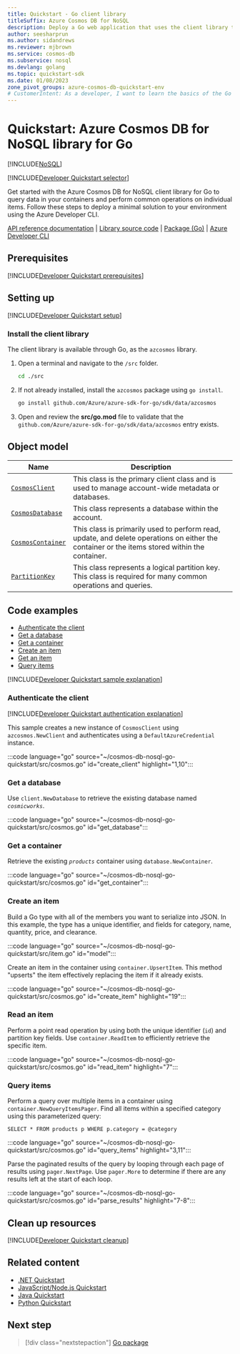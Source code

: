```yaml
---
title: Quickstart - Go client library
titleSuffix: Azure Cosmos DB for NoSQL
description: Deploy a Go web application that uses the client library to interact with Azure Cosmos DB for NoSQL data in this quickstart.
author: seesharprun
ms.author: sidandrews
ms.reviewer: mjbrown
ms.service: cosmos-db
ms.subservice: nosql
ms.devlang: golang
ms.topic: quickstart-sdk
ms.date: 01/08/2023
zone_pivot_groups: azure-cosmos-db-quickstart-env
# CustomerIntent: As a developer, I want to learn the basics of the Go library so that I can build applications with Azure Cosmos DB for NoSQL.
---
```


# Quickstart: Azure Cosmos DB for NoSQL library for Go

[!INCLUDE[NoSQL](../includes/appliesto-nosql.md)]

[!INCLUDE[Developer Quickstart selector](includes/quickstart/dev-selector.md)]

Get started with the Azure Cosmos DB for NoSQL client library for Go to query data in your containers and perform common operations on individual items. Follow these steps to deploy a minimal solution to your environment using the Azure Developer CLI.

[API reference documentation](https://pkg.go.dev/github.com/Azure/azure-sdk-for-go/sdk/cosmos/azcosmos) | [Library source code](https://github.com/Azure/azure-sdk-for-go/tree/main/sdk/data/azcosmos#readme) | [Package (Go)](https://pkg.go.dev/github.com/Azure/azure-sdk-for-go/sdk/data/azcosmos) | [Azure Developer CLI](/azure/developer/azure-developer-cli/overview)

## Prerequisites

[!INCLUDE[Developer Quickstart prerequisites](includes/quickstart/dev-prereqs.md)]

## Setting up

[!INCLUDE[Developer Quickstart setup](includes/quickstart/dev-setup.md)]

### Install the client library

The client library is available through Go, as the `azcosmos` library.

1. Open a terminal and navigate to the `/src` folder.

    ```bash
    cd ./src
    ```

1. If not already installed, install the `azcosmos` package using `go install`.

    ```bash
    go install github.com/Azure/azure-sdk-for-go/sdk/data/azcosmos
    ```

1. Open and review the **src/go.mod** file to validate that the `github.com/Azure/azure-sdk-for-go/sdk/data/azcosmos` entry exists.

## Object model

| Name | Description |
| --- | --- |
| [`CosmosClient`](https://pkg.go.dev/github.com/Azure/azure-sdk-for-go/sdk/cosmos/azcosmos#CosmosClient) | This class is the primary client class and is used to manage account-wide metadata or databases. |
| [`CosmosDatabase`](https://pkg.go.dev/github.com/Azure/azure-sdk-for-go/sdk/cosmos/azcosmos#CosmosDatabase) | This class represents a database within the account. |
| [`CosmosContainer`](https://pkg.go.dev/github.com/Azure/azure-sdk-for-go/sdk/cosmos/azcosmos#CosmosContainer) | This class is primarily used to perform read, update, and delete operations on either the container or the items stored within the container. |
| [`PartitionKey`](https://pkg.go.dev/github.com/Azure/azure-sdk-for-go/sdk/cosmos/azcosmos#PartitionKey) | This class represents a logical partition key. This class is required for many common operations and queries. |

## Code examples

- [Authenticate the client](#authenticate-the-client)
- [Get a database](#get-a-database)
- [Get a container](#get-a-container)
- [Create an item](#create-an-item)
- [Get an item](#read-an-item)
- [Query items](#query-items)

[!INCLUDE[Developer Quickstart sample explanation](includes/quickstart/dev-sample-primer.md)]

### Authenticate the client

[!INCLUDE[Developer Quickstart authentication explanation](includes/quickstart/dev-auth-primer.md)]

This sample creates a new instance of `CosmosClient` using `azcosmos.NewClient` and authenticates using a `DefaultAzureCredential` instance.

:::code language="go" source="~/cosmos-db-nosql-go-quickstart/src/cosmos.go" id="create_client" highlight="1,10":::

### Get a database

Use `client.NewDatabase` to retrieve the existing database named *`cosmicworks`*.

:::code language="go" source="~/cosmos-db-nosql-go-quickstart/src/cosmos.go" id="get_database":::

### Get a container

Retrieve the existing *`products`* container using `database.NewContainer`.

:::code language="go" source="~/cosmos-db-nosql-go-quickstart/src/cosmos.go" id="get_container":::

### Create an item

Build a Go type with all of the members you want to serialize into JSON. In this example, the type has a unique identifier, and fields for category, name, quantity, price, and clearance.

:::code language="go" source="~/cosmos-db-nosql-go-quickstart/src/item.go" id="model":::

Create an item in the container using `container.UpsertItem`. This method "upserts" the item effectively replacing the item if it already exists.

:::code language="go" source="~/cosmos-db-nosql-go-quickstart/src/cosmos.go" id="create_item" highlight="19":::

### Read an item

Perform a point read operation by using both the unique identifier (`id`) and partition key fields. Use `container.ReadItem` to efficiently retrieve the specific item.

:::code language="go" source="~/cosmos-db-nosql-go-quickstart/src/cosmos.go" id="read_item" highlight="7":::

### Query items

Perform a query over multiple items in a container using `container.NewQueryItemsPager`. Find all items within a specified category using this parameterized query:

```nosql
SELECT * FROM products p WHERE p.category = @category
```

:::code language="go" source="~/cosmos-db-nosql-go-quickstart/src/cosmos.go" id="query_items" highlight="3,11":::

Parse the paginated results of the query by looping through each page of results using `pager.NextPage`. Use `pager.More` to determine if there are any results left at the start of each loop.

:::code language="go" source="~/cosmos-db-nosql-go-quickstart/src/cosmos.go" id="parse_results" highlight="7-8":::

## Clean up resources

[!INCLUDE[Developer Quickstart cleanup](includes/quickstart/dev-cleanup.md)]

## Related content

- [.NET Quickstart](quickstart-dotnet.md)
- [JavaScript/Node.js Quickstart](quickstart-nodejs.md)
- [Java Quickstart](quickstart-java.md)
- [Python Quickstart](quickstart-python.md)

## Next step

> [!div class="nextstepaction"]
> [Go package](https://pkg.go.dev/github.com/Azure/azure-sdk-for-go/sdk/data/azcosmos)
